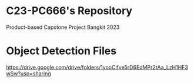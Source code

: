 # C23-PC666's Repository
Product-based Capstone Project Bangkit 2023

# Object Detection Files
https://drive.google.com/drive/folders/1yooCifve5rD6EdMPr2tAa_LzH1HF3wSw?usp=sharing
